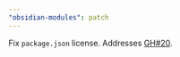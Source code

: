 ```yaml
---
"obsidian-modules": patch
---
```


Fix `package.json` license. Addresses [GH#20](https://github.com/polyipseity/obsidian-modules/issues/20).
